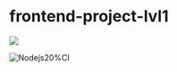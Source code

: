 # frontend-project-lvl1

<a href="https://codeclimate.com/github/AlexAMitrofanov/frontend-project-lvl1/maintainability"><img src="https://api.codeclimate.com/v1/badges/4c852f6e43e6a3065969/maintainability" /></a>

![Nodejs20%CI](https://github.com/AlexAMitrofanov/frontend-project-lvl1/workflows/Nodejs20%CI/badge.svg)
